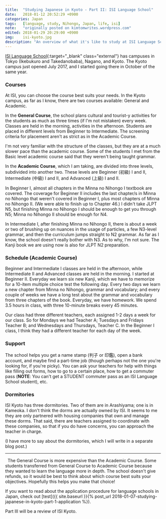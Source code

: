 ```yaml
---
title:  "Studying Japanese in Kyoto - Part II: ISI Language School"
date:   2018-01-12 20:52:29 +0900
categories: Japan
tags:   [language, study, Nihongo, Japan, life, isi]
note:   "originally posted on kimtomwrites.wordpress.com"
edited: 2018-01-29 20:29:00 +0900
img:	isi-kyoto.jpg
description: "An overview of what it's like to study at ISI Language School - Kyoto Campus. What is a school day like for the Academic course?"
---
```

[ISI Language School](http://www.isi-education.com/){:target="_blank" class="external"} has campuses in Tokyo (Ikebukuro and Takedanobaba), Nagano, and Kyoto. The Kyoto campus just opened July 2017, and I started going there in October of the same year.

<h3>Courses</h3>
At ISI, you can choose the course best suits your needs. In the Kyoto campus, as far as I know, there are two courses available: General and Academic.
<!--more-->

In the <strong>General Course</strong>, the school plans cultural and tourist-y activities for the students as much as three times (if I'm not mistaken) every week. Classes are held in the morning, activities in the afternoon. Students are placed in different levels from Beginner to Intermediate. The screening criteria for placement aren't as strict as in the Academic Course.

I'm not very familiar with the structure of the classes, but they are at a much slower pace than the academic course. Some of the students I met from the Basic level academic course said that they weren't being taught grammar.

In the <strong>Academic Course</strong>, which I am taking, are divided into three levels, subdivided into another two. These levels are Beginner (初級) I and II, Intermediate (中級) I and II, and Advanced (上級) I and II.

In Beginner I, almost all chapters in the Minna no Nihongo I textbook are covered. The coverage for Beginner II includes the last chapter/s in Minna no Nihongo that weren't covered in Beginner I, plus most chapters of Minna no Nihongo II. (We were able to finish up to Chapter 46.) I didn't take JLPT N5, but finishing Minna no Nihongo I should be enough to get you through N5; Minna no Nihongo II should be enough for N4.

In Intermediate I, after finishing Minna no Nihongo II, there is about a week or two of brushing up on nuances in the usage of particles, a few N3-level grammar, and then the curriculum jumps straight to N2 grammar. As far as I know, the school doesn't really bother with N3. As to why, I'm not sure. The Kanji book we are using now is also for JLPT N2 preparation.

<h3>Schedule (Academic Course)</h3>
Beginner and Intermediate I classes are held in the afternoon, while Intermediate II and Advanced classes are held in the morning. I started at Beginner II. Everyday we learn six new Kanji, which we have to memorize for a 10-item multiple choice test the following day. Every two days we learn a new chapter from Minna no Nihongo, grammar and vocabulary; and every couple of weeks we have a long test about the grammar and vocabulary from three chapters of the book. Everyday, we have homework. We spend 3.5 hours in class, with three 10-minute breaks every 45 minutes.

Our class had three different teachers, each assigned 1-2 days a week for our class. So for Mondays we had Teacher A; Tuesdays and Fridays Teacher B; and Wednesdays and Thursdays, Teacher C. In the Beginner I class, I think they had a different teacher for each day of the week.
<h3>Support</h3>
The school helps you get a name stamp (判子 or 印鑑), open a bank account, and maybe find a part-time job (though perhaps not the one you're looking for, if you're picky). You can ask your teachers for help with things like filling out forms, how to go to a certain place, how to get a commuter pass (<strong>NOTE</strong>: You can't get a STUDENT commuter pass as an ISI Language School student), etc.
<h3>Dormitories</h3>
ISI Kyoto has three dormitories. Two of them are in Arashiyama; one is in Kameoka. I don't think the dorms are actually owned by ISI. It seems to me they are only partnered with housing companies that own and manage these dorms. That said, there are teachers assigned to coordinate with these companies, so that if you do have concerns, you can approach the teacher in charge.

(I have more to say about the dormitories, which I will write in a separate blog post.)

<hr />
 
The General Course is more expensive than the Academic Course. Some students transferred from General Course to Academic Course because they wanted to learn the language more in depth. The school doesn't give refunds, so it would be best to think about which course best suits your objectives. Hopefully this helps you make that choice!

If you want to read about the application procedure for language schools in Japan, check out [test]({{ site.baseurl }}{% post_url 2018-01-07-studying-japanese-in-kyoto-part-1-application %}).

Part III will be a review of ISI Kyoto.